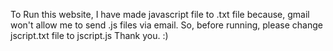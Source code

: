 To Run this website,
I have made javascript file to .txt file because, gmail won't allow me to send .js files via email.
So, before running, please change jscript.txt file to jscript.js
Thank you. :)